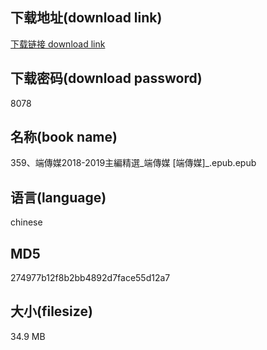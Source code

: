 ## 下载地址(download link)
[下载链接 download link](https://voluble-croquembouche-d321dc.netlify.app/?s=359%E3%80%81%E7%AB%AF%E5%82%B3%E5%AA%922018-2019%E4%B8%BB%E7%B7%A8%E7%B2%BE%E9%81%B8_%E7%AB%AF%E5%82%B3%E5%AA%92+%5B%E7%AB%AF%E5%82%B3%E5%AA%92%5D_.epub)

## 下载密码(download password)
8078

## 名称(book name)
359、端傳媒2018-2019主編精選_端傳媒 [端傳媒]_.epub.epub

## 语言(language)
chinese

## MD5
274977b12f8b2bb4892d7face55d12a7

## 大小(filesize)
34.9 MB
